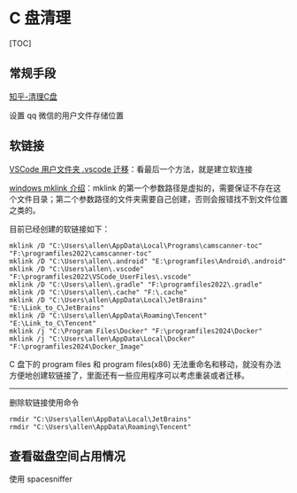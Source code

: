 # C 盘清理

[TOC]

## 常规手段

[知乎-清理C盘](https://zhuanlan.zhihu.com/p/427183314)

设置 qq 微信的用户文件存储位置

## 软链接

[VSCode 用户文件夹 .vscode 迁移](https://blog.csdn.net/weixin_53510183/article/details/126906182#:~:text=%E5%BD%93%E6%88%91%E4%BB%AC%E8%A7%A3%E5%8E%8B%E5%AE%8C%E6%AF%95%E5%90%8E%3A%201%20%E5%9C%A8%E5%BD%93%E5%89%8D%20VSCode%20%E7%9B%AE%E5%BD%95%E4%B8%8B%E6%96%B0%E5%BB%BA%E4%B8%80%E4%B8%AA%20data%20%E6%96%87%E4%BB%B6%E5%A4%B9%202,C%3A%5CUsers%5CAppData%5CRoaming%5CCode%20%E6%96%87%E4%BB%B6%E5%A4%B9%E5%86%85%E7%9A%84%E6%89%80%E6%9C%89%E6%96%87%E4%BB%B6%E5%85%A8%E9%80%89%E5%A4%8D%E5%88%B6%E5%88%B0%20user-data%20%E7%9B%AE%E5%BD%95%E5%86%85%EF%BC%8C%E5%86%8D%E6%AC%A1%E6%89%93%E5%BC%80%20Code.exe%20%E7%A8%8B%E5%BA%8F%EF%BC%8C%E5%B0%B1%E5%8F%AF%E4%BB%A5%E5%8F%91%E7%8E%B0%E6%A0%B9%E4%BB%A5%E5%89%8D%E7%9A%84%20VSCode%20%E4%B8%80%E6%A8%A1%E4%B8%80%E6%A0%B7%E7%9A%84%E9%85%8D%E7%BD%AE%E4%BB%A5%E5%8F%8A%E6%89%A9%E5%B1%95)：看最后一个方法，就是建立软连接

[windows mklink 介绍](https://blog.csdn.net/carpediem_sisy/article/details/122928011)：mklink 的第一个参数路径是虚拟的，需要保证不存在这个文件目录；第二个参数路径的文件夹需要自己创建，否则会报错找不到文件位置之类的。

目前已经创建的软链接如下：

```shell
mklink /D "C:\Users\allen\AppData\Local\Programs\camscanner-toc" "F:\programfiles2022\camscanner-toc"
mklink /D "C:\Users\allen\.android" "E:\programfiles\Android\.android"
mklink /D "C:\Users\allen\.vscode" "F:\programfiles2022\VSCode_UserFiles\.vscode"
mklink /D "C:\Users\allen\.gradle" "F:\programfiles2022\.gradle"
mklink /D "C:\Users\allen\.cache" "F:\.cache"
mklink /D "C:\Users\allen\AppData\Local\JetBrains" "E:\Link_to_C\JetBrains"
mklink /D "C:\Users\allen\AppData\Roaming\Tencent" "E:\Link_to_C\Tencent"
mklink /j "C:\Program Files\Docker" "F:\programfiles2024\Docker"
mklink /j "C:\Users\allen\AppData\Local\Docker" "F:\programfiles2024\Docker_Image"
```

C 盘下的 program files 和 program files(x86) 无法重命名和移动，就没有办法方便地创建软链接了，里面还有一些应用程序可以考虑重装或者迁移。

---

删除软链接使用命令

```shell
rmdir "C:\Users\allen\AppData\Local\JetBrains"
rmdir "C:\Users\allen\AppData\Roaming\Tencent"
```

## 查看磁盘空间占用情况

使用 spacesniffer